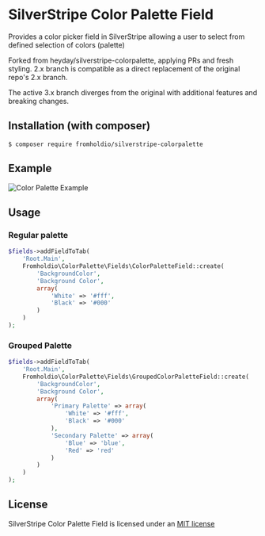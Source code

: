 # SilverStripe Color Palette Field

Provides a color picker field in SilverStripe allowing a user to select from defined selection of colors (palette)

Forked from heyday/silverstripe-colorpalette, applying PRs and fresh styling. 2.x branch is compatible as a direct replacement of the original repo's 2.x branch.

The active 3.x branch diverges from the original with additional features and breaking changes.

## Installation (with composer)

	$ composer require fromholdio/silverstripe-colorpalette

## Example

![Color Palette Example](resources/example.png?raw=true)

## Usage

### Regular palette

```php
$fields->addFieldToTab(
	'Root.Main',
	Fromholdio\ColorPalette\Fields\ColorPaletteField::create(
		'BackgroundColor',
		'Background Color',
		array(
			'White' => '#fff',
			'Black' => '#000'
		)
	)
);
```

### Grouped Palette

```php
$fields->addFieldToTab(
	'Root.Main',
	Fromholdio\ColorPalette\Fields\GroupedColorPaletteField::create(
		'BackgroundColor',
		'Background Color',
		array(
			'Primary Palette' => array(
				'White' => '#fff',
				'Black' => '#000'
			),
			'Secondary Palette' => array(
				'Blue' => 'blue',
				'Red' => 'red'
			)
		)
	)
);
```

## License

SilverStripe Color Palette Field is licensed under an [MIT license](http://heyday.mit-license.org/)
